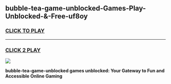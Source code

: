 
## bubble-tea-game-unblocked-Games-Play-Unblocked-&-Free-uf8oy
<h3>
<a href="https://premium76.site?title=bubble-tea-game-unblocked&ref=24A">CLICK TO PLAY</a></h3>
<hr>

<h3>
<a href="https://premium76.site?title=bubble-tea-game-unblocked&ref=24A">CLICK 2 PLAY</a>
  
</h3>

<a href="https://premium76.site?title=bubble-tea-game-unblocked&ref=24A"><img src="https://clearcache.store/games.png"></a>


**bubble-tea-game-unblocked games unblocked: Your Gateway to Fun and Accessible Online Gaming**
